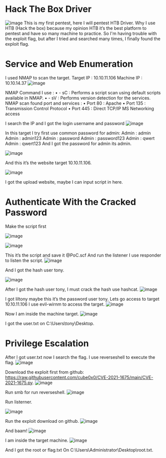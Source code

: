 # Hack The Box Driver
![image](https://user-images.githubusercontent.com/67650329/149864630-ade215ee-ffb6-4485-a672-28d0f7161a19.png)
This is my first pentest, here I will pentest HTB Driver. Why I use HTB (Hack the box) because my opinion HTB it’s the best platform to pentest and have so many machine to practice. So I'm having trouble with the exploit flag, but after I tried and searched many times, I finally found the exploit flag.


# Service and Web Enumeration
I used NMAP to scan the target.
Target IP  : 10.10.11.106
Machine IP : 10.10.14.37
![image](https://user-images.githubusercontent.com/67650329/149865341-4be7b64b-f731-4ac6-8dfb-02e44511b59c.png)

NMAP Command I use :
•	- sC : Performs a script scan using default scripts available in NMAP.
•	- sV : Performs version detection for the services.
NMAP scan found port and services :
•	Port 80 : Apache
•	Port 135 : Transmission Control Protocol
•	Port 445 : Direct TCP/IP MS Networking access

I search the IP and I got the login username and password
![image](https://user-images.githubusercontent.com/67650329/149864780-b9853f5c-c57a-406b-a8fc-1d7c3d464a6d.png)

In this target I try first use common password for admin:
Admin : admin
Admin : admin123
Admin : password
Admin : password123
Admin : qwert
Admin : qwert123
And I got the password for admin its admin.

![image](https://user-images.githubusercontent.com/67650329/149864830-ab5fd0f8-63d6-4a59-bcdd-fb0d8e246332.png)

And this it’s the website target 10.10.11.106.

![image](https://user-images.githubusercontent.com/67650329/149864892-282eb0e6-057b-4e09-8860-f730c15a2cdc.png)

I got the upload website, maybe I can input script in here.


# Authenticate With the Cracked Password
Make the script first

![image](https://user-images.githubusercontent.com/67650329/149864931-31657837-315a-4a32-830d-b1ce84e09c58.png)

![image](https://user-images.githubusercontent.com/67650329/149864972-b526872e-b063-4c4d-83c5-9ad3ec0d2649.png)

This it’s the script and save it @PoC.scf
And run the listener I use responder to listen the script.
![image](https://user-images.githubusercontent.com/67650329/149865020-1a9ef447-081c-421c-a460-684b903cdac8.png)

And I got the hash user tony.

![image](https://user-images.githubusercontent.com/67650329/149865030-22a99d8a-3116-43bc-9516-3d6aada5fc3b.png)

After I got the hash user tony, I must crack the hash use hashcat.
![image](https://user-images.githubusercontent.com/67650329/149865044-42a98db9-bf65-430f-90e1-8fa28193e004.png)

I got liltony maybe this it’s the password user tony.
Lets go access to target 10.10.11.106
I use evil-wirnm to access the target.
![image](https://user-images.githubusercontent.com/67650329/149865063-7743a326-cd55-4e03-ab06-7d9beb35f84a.png)

Now I am inside the machine target.
![image](https://user-images.githubusercontent.com/67650329/149865081-3a048baf-689e-465b-909e-53113c912b51.png)

I got the user.txt on C:\Users\tony\Desktop.


# Privilege Escalation
After I got user.txt now I search the flag.
I use reverseshell to execute the flag.
![image](https://user-images.githubusercontent.com/67650329/149865113-b10c8655-8f5c-4011-9dca-7e37b0370e24.png)

Download the exploit first from github:
https://raw.githubusercontent.com/cube0x0/CVE-2021-1675/main/CVE-2021-1675.py.
![image](https://user-images.githubusercontent.com/67650329/149865132-5e6c0cb3-9845-492f-a917-5e0845302a00.png)
 
Run smb for run reverseshell.
![image](https://user-images.githubusercontent.com/67650329/149865163-99c66c52-bfc7-4aaf-845d-563ccb971d16.png)

Run listerner.

![image](https://user-images.githubusercontent.com/67650329/149865182-54f1e411-5cd3-474c-ba9c-91d21b8643f7.png)

Run the exploit download on github.
![image](https://user-images.githubusercontent.com/67650329/149865192-3318bba8-9989-437d-8eb1-81412291b1c3.png)

And baam!
![image](https://user-images.githubusercontent.com/67650329/149865214-f45255c3-25c1-48ee-b8d2-d3bec1632cc2.png)

I am inside the target machine.
![image](https://user-images.githubusercontent.com/67650329/149865222-6f6a03a1-1e45-4397-ada3-6550f4bab527.png)

And I got the root or flag.txt
On C:\Users\Administrator\Desktop\root.txt.
